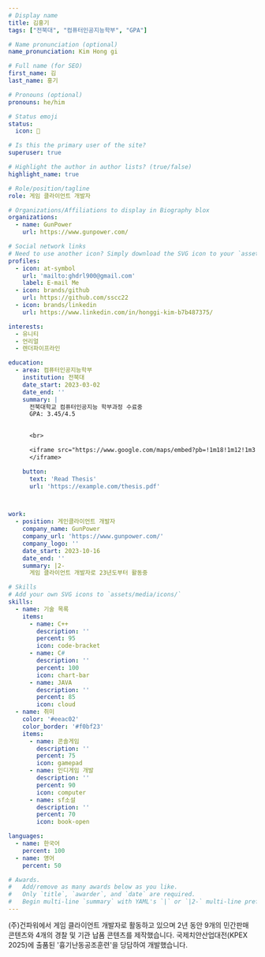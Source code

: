 ```yaml
---
# Display name
title: 김홍기
tags: ["전북대", "컴퓨터인공지능학부", "GPA"]

# Name pronunciation (optional)
name_pronunciation: Kim Hong gi

# Full name (for SEO)
first_name: 김
last_name: 홍기

# Pronouns (optional)
pronouns: he/him

# Status emoji
status:
  icon: 🚀

# Is this the primary user of the site?
superuser: true

# Highlight the author in author lists? (true/false)
highlight_name: true

# Role/position/tagline
role: 게임 클라이언트 개발자

# Organizations/Affiliations to display in Biography blox
organizations:
  - name: GunPower
    url: https://www.gunpower.com/

# Social network links
# Need to use another icon? Simply download the SVG icon to your `assets/media/icons/` folder.
profiles:
  - icon: at-symbol
    url: 'mailto:ghdrl900@gmail.com'
    label: E-mail Me
  - icon: brands/github
    url: https://github.com/sscc22
  - icon: brands/linkedin
    url: https://www.linkedin.com/in/honggi-kim-b7b487375/

interests:
  - 유니티
  - 언리얼
  - 렌더파이프라인

education:
  - area: 컴퓨터인공지능학부
    institution: 전북대
    date_start: 2023-03-02
    date_end: ''
    summary: |
      전북대학교 컴퓨터인공지능 학부과정 수료중
      GPA: 3.45/4.5

      
      <br>

      <iframe src="https://www.google.com/maps/embed?pb=!1m18!1m12!1m3!1d3234.0891654813036!2d127.1299221!3d35.846817099999996!2m3!1f0!2f0!3f0!3m2!1i1024!2i768!4f13.1!3m3!1m2!1s0x35702334621b3bb9%3A0xd2ef0eee158844e1!2z7KCE67aB64yA7ZWZ6rWQIOyghOyjvOy6oO2NvOyKpA!5e0!3m2!1sko!2skr!4v1761141416049!5m2!1sko!2skr" width="600" height="450" style="border:0;" allowfullscreen="" loading="lazy" referrerpolicy="no-referrer-when-downgrade">
      </iframe>

    button:
      text: 'Read Thesis'
      url: 'https://example.com/thesis.pdf'



work:
  - position: 게인클라이언트 개발자
    company_name: GunPower
    company_url: 'https://www.gunpower.com/'
    company_logo: ''
    date_start: 2023-10-16
    date_end: ''
    summary: |2-
      게임 클라이언트 개발자로 23년도부터 활동중

# Skills
# Add your own SVG icons to `assets/media/icons/`
skills:
  - name: 기술 목록
    items:
      - name: C++
        description: ''
        percent: 95
        icon: code-bracket
      - name: C#
        description: ''
        percent: 100
        icon: chart-bar
      - name: JAVA
        description: ''
        percent: 85
        icon: cloud
  - name: 취미
    color: '#eeac02'
    color_border: '#f0bf23'
    items:
      - name: 콘솔게임
        description: ''
        percent: 75
        icon: gamepad
      - name: 인디게임 개발
        description: ''
        percent: 90
        icon: computer
      - name: sf소설
        description: ''
        percent: 70
        icon: book-open

languages:
  - name: 한국어
    percent: 100
  - name: 영어
    percent: 50

# Awards.
#   Add/remove as many awards below as you like.
#   Only `title`, `awarder`, and `date` are required.
#   Begin multi-line `summary` with YAML's `|` or `|2-` multi-line prefix and indent 2 spaces below.
---
```


(주)건파워에서 게임 클라이언트 개발자로 활동하고 있으며 2년 동안 9개의 민간판매 콘텐츠와 4개의 경찰 및 기관 납품 콘텐츠를 제작했습니다.
국제치안산업대전(KPEX 2025)에 출품된 '흉기난동공조훈련'을 당담하여 개발했습니다.